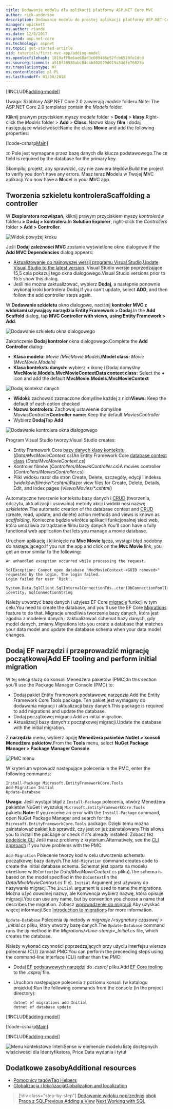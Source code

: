 ```yaml
---
title: Dodawanie modelu dla aplikacji platformy ASP.NET Core MVC
author: rick-anderson
description: Dodawanie modelu do prostej aplikacji platformy ASP.NET Core.
manager: wpickett
ms.author: riande
ms.date: 12/8/2017
ms.prod: asp.net-core
ms.technology: aspnet
ms.topic: get-started-article
uid: tutorials/first-mvc-app/adding-model
ms.openlocfilehash: 1819aff0e6ae68ad3c609466e52fcb6510fe1dcd
ms.sourcegitcommit: a510f38930abc84c4b302029d019a34dfe76823b
ms.translationtype: MT
ms.contentlocale: pl-PL
ms.lasthandoff: 01/30/2018
---
```

[!INCLUDE[adding-model](../../includes/mvc-intro/adding-model1.md)]

<span data-ttu-id="fe3be-103">Uwaga: Szablony ASP.NET Core 2.0 zawierają *modele* folderu.</span><span class="sxs-lookup"><span data-stu-id="fe3be-103">Note: The ASP.NET Core 2.0 templates contain the *Models* folder.</span></span>

<span data-ttu-id="fe3be-104">Kliknij prawym przyciskiem myszy *modele* folder > **Dodaj** > **klasy**.</span><span class="sxs-lookup"><span data-stu-id="fe3be-104">Right-click the *Models* folder > **Add** > **Class**.</span></span> <span data-ttu-id="fe3be-105">Nazwa klasy **film** i dodaj następujące właściwości:</span><span class="sxs-lookup"><span data-stu-id="fe3be-105">Name the class **Movie** and add the following properties:</span></span>

[!code-csharp[Main](../../tutorials/first-mvc-app/start-mvc/sample/MvcMovie/Models/MovieNoEF.cs?name=snippet_1)]

<span data-ttu-id="fe3be-106">`ID` Pole jest wymagane przez bazę danych dla klucza podstawowego.</span><span class="sxs-lookup"><span data-stu-id="fe3be-106">The `ID` field is required by the database for the primary key.</span></span> 

<span data-ttu-id="fe3be-107">Skompiluj projekt, aby sprawdzić, czy nie zawiera błędów.</span><span class="sxs-lookup"><span data-stu-id="fe3be-107">Build the project to verify you don't have any errors.</span></span> <span data-ttu-id="fe3be-108">Masz teraz **M**odelu w Twojej **M**VC aplikacji.</span><span class="sxs-lookup"><span data-stu-id="fe3be-108">You now have a **M**odel in your **M**VC app.</span></span>

## <a name="scaffolding-a-controller"></a><span data-ttu-id="fe3be-109">Tworzenia szkieletu kontrolera</span><span class="sxs-lookup"><span data-stu-id="fe3be-109">Scaffolding a controller</span></span>

<span data-ttu-id="fe3be-110">W **Eksploratora rozwiązań**, kliknij prawym przyciskiem myszy *kontrolerów* folderu **> Dodaj > kontrolera**.</span><span class="sxs-lookup"><span data-stu-id="fe3be-110">In **Solution Explorer**, right-click the *Controllers* folder **> Add > Controller**.</span></span>

![Widok powyżej kroku](adding-model/_static/add_controller.png)

<span data-ttu-id="fe3be-112">Jeśli **Dodaj zależności MVC** zostanie wyświetlone okno dialogowe:</span><span class="sxs-lookup"><span data-stu-id="fe3be-112">If the **Add MVC Dependencies** dialog appears:</span></span>

* <span data-ttu-id="fe3be-113">[Aktualizowanie do najnowszej wersji programu Visual Studio](https://www.visualstudio.com/downloads/).</span><span class="sxs-lookup"><span data-stu-id="fe3be-113">[Update Visual Studio to the latest version](https://www.visualstudio.com/downloads/).</span></span> <span data-ttu-id="fe3be-114">Visual Studio wersje poprzedzające 15,5 cala pokazuj tego okna dialogowego.</span><span class="sxs-lookup"><span data-stu-id="fe3be-114">Visual Studio versions prior to 15.5 show this dialog.</span></span>
* <span data-ttu-id="fe3be-115">Jeśli nie można zaktualizować, wybierz **Dodaj**, a następnie ponownie wykonaj kroki kontrolera Dodaj.</span><span class="sxs-lookup"><span data-stu-id="fe3be-115">If you can't update, select **ADD**, and then follow the add controller steps again.</span></span>

<span data-ttu-id="fe3be-116">W **Dodawanie szkieletu** okno dialogowe, naciśnij **kontroler MVC z widokami używający narzędzia Entity Framework > Dodaj**.</span><span class="sxs-lookup"><span data-stu-id="fe3be-116">In the **Add Scaffold** dialog, tap **MVC Controller with views, using Entity Framework > Add**.</span></span>

![Dodawanie szkieletu okna dialogowego](adding-model/_static/add_scaffold2.png)

<span data-ttu-id="fe3be-118">Zakończenie **Dodaj kontroler** okna dialogowego:</span><span class="sxs-lookup"><span data-stu-id="fe3be-118">Complete the **Add Controller** dialog:</span></span>

* <span data-ttu-id="fe3be-119">**Klasa modelu:** *Movie (MvcMovie.Models)*</span><span class="sxs-lookup"><span data-stu-id="fe3be-119">**Model class:** *Movie (MvcMovie.Models)*</span></span>
* <span data-ttu-id="fe3be-120">**Klasa kontekstu danych:** wybierz  **+**  ikonę i Dodaj domyślny **MvcMovie.Models.MvcMovieContext**</span><span class="sxs-lookup"><span data-stu-id="fe3be-120">**Data context class:** Select the **+** icon and add the default **MvcMovie.Models.MvcMovieContext**</span></span>

![Dodaj kontekst danych](adding-model/_static/dc.png)

* <span data-ttu-id="fe3be-122">**Widoki:** zachować zaznaczone domyślne każdej z nich</span><span class="sxs-lookup"><span data-stu-id="fe3be-122">**Views:** Keep the default of each option checked</span></span>
* <span data-ttu-id="fe3be-123">**Nazwa kontrolera:** Zachowaj ustawienie domyślne *MoviesController*</span><span class="sxs-lookup"><span data-stu-id="fe3be-123">**Controller name:** Keep the default *MoviesController*</span></span>
* <span data-ttu-id="fe3be-124">Wybierz **Dodaj**</span><span class="sxs-lookup"><span data-stu-id="fe3be-124">Tap **Add**</span></span>

![Dodawanie kontrolera okna dialogowego](adding-model/_static/add_controller2.png)

<span data-ttu-id="fe3be-126">Program Visual Studio tworzy:</span><span class="sxs-lookup"><span data-stu-id="fe3be-126">Visual Studio creates:</span></span>

* <span data-ttu-id="fe3be-127">Entity Framework Core [bazy danych klasy kontekstu](xref:data/ef-mvc/intro#create-the-database-context) (*Data/MvcMovieContext.cs*)</span><span class="sxs-lookup"><span data-stu-id="fe3be-127">An Entity Framework Core [database context class](xref:data/ef-mvc/intro#create-the-database-context) (*Data/MvcMovieContext.cs*)</span></span>
* <span data-ttu-id="fe3be-128">Kontroler filmów (*Controllers/MoviesController.cs*)</span><span class="sxs-lookup"><span data-stu-id="fe3be-128">A movies controller (*Controllers/MoviesController.cs*)</span></span>
* <span data-ttu-id="fe3be-129">Pliki widoku razor dla stron Create, Delete, szczegóły, edycji i indeksu (*widoków/filmów/&ast;.cshtml*)</span><span class="sxs-lookup"><span data-stu-id="fe3be-129">Razor view files for Create, Delete, Details, Edit, and Index pages (*Views/Movies/&ast;.cshtml*)</span></span>

<span data-ttu-id="fe3be-130">Automatyczne tworzenie kontekstu bazy danych i [CRUD](https://wikipedia.org/wiki/Create,_read,_update_and_delete) (tworzenia, odczytu, aktualizacji i usuwania) metody akcji i widoki nosi nazwę *szkieletów*.</span><span class="sxs-lookup"><span data-stu-id="fe3be-130">The automatic creation of the database context and [CRUD](https://wikipedia.org/wiki/Create,_read,_update_and_delete) (create, read, update, and delete) action methods and views is known as *scaffolding*.</span></span> <span data-ttu-id="fe3be-131">Konieczne będzie wkrótce aplikacji funkcjonalnej sieci web, która umożliwia zarządzanie filmu bazy danych.</span><span class="sxs-lookup"><span data-stu-id="fe3be-131">You'll soon have a fully functional web application that lets you manage a movie database.</span></span>

<span data-ttu-id="fe3be-132">Uruchom aplikację i kliknięcie na **Mvc Movie** łącza, wystąpi błąd podobny do następującego:</span><span class="sxs-lookup"><span data-stu-id="fe3be-132">If you run the app and click on the **Mvc Movie** link, you get an error similar to the following:</span></span>

```
An unhandled exception occurred while processing the request.

SqlException: Cannot open database "MvcMovieContext-<GUID removed>" requested by the login. The login failed.
Login failed for user 'Rick'.

System.Data.SqlClient.SqlInternalConnectionTds..ctor(DbConnectionPoolIdentity identity, SqlConnectionString 
```

<span data-ttu-id="fe3be-133">Należy utworzyć bazę danych i użyjesz EF Core [migracje](xref:data/ef-mvc/migrations) funkcji w tym celu.</span><span class="sxs-lookup"><span data-stu-id="fe3be-133">You need to create the database, and you'll use the EF Core [Migrations](xref:data/ef-mvc/migrations) feature to do that.</span></span> <span data-ttu-id="fe3be-134">Migracje umożliwia tworzenie bazy danych, która jest zgodna z modelem danych i zaktualizować schemat bazy danych, gdy model danych, zmiany.</span><span class="sxs-lookup"><span data-stu-id="fe3be-134">Migrations lets you create a database that matches your data model and update the database schema when your data model changes.</span></span>

## <a name="add-ef-tooling-and-perform-initial-migration"></a><span data-ttu-id="fe3be-135">Dodaj EF narzędzi i przeprowadzić migrację początkowej</span><span class="sxs-lookup"><span data-stu-id="fe3be-135">Add EF tooling and perform initial migration</span></span>

<span data-ttu-id="fe3be-136">W tej sekcji służą do konsoli Menedżera pakietów (PMC):</span><span class="sxs-lookup"><span data-stu-id="fe3be-136">In this section you'll use the Package Manager Console (PMC) to:</span></span>

* <span data-ttu-id="fe3be-137">Dodaj pakiet Entity Framework podstawowe narzędzia.</span><span class="sxs-lookup"><span data-stu-id="fe3be-137">Add the Entity Framework Core Tools package.</span></span> <span data-ttu-id="fe3be-138">Ten pakiet jest wymagany do dodawania migracji i aktualizacji bazy danych.</span><span class="sxs-lookup"><span data-stu-id="fe3be-138">This package is required to add migrations and update the database.</span></span>
* <span data-ttu-id="fe3be-139">Dodaj początkowej migracji.</span><span class="sxs-lookup"><span data-stu-id="fe3be-139">Add an initial migration.</span></span>
* <span data-ttu-id="fe3be-140">Aktualizacji bazy danych z początkowej migracji.</span><span class="sxs-lookup"><span data-stu-id="fe3be-140">Update the database with the initial migration.</span></span>

<span data-ttu-id="fe3be-141">Z **narzędzia** menu, wybierz opcję **Menedżera pakietów NuGet > konsoli Menedżera pakietów**.</span><span class="sxs-lookup"><span data-stu-id="fe3be-141">From the **Tools** menu, select **NuGet Package Manager > Package Manager Console**.</span></span>

<!-- following image shared with uid: tutorials/razor-pages/model -->
  ![PMC menu](adding-model/_static/pmc.png)

<span data-ttu-id="fe3be-143">W kryterium wprowadź następujące polecenia:</span><span class="sxs-lookup"><span data-stu-id="fe3be-143">In the PMC, enter the following commands:</span></span>

``` PMC
Install-Package Microsoft.EntityFrameworkCore.Tools
Add-Migration Initial
Update-Database
```

<span data-ttu-id="fe3be-144">**Uwaga:** Jeśli wystąpi błąd z `Install-Package` polecenia, otwórz Menedżera pakietów NuGet i wyszukaj `Microsoft.EntityFrameworkCore.Tools` pakietu.</span><span class="sxs-lookup"><span data-stu-id="fe3be-144">**Note:** If you receive an error with the `Install-Package` command, open NuGet Package Manager and search for the `Microsoft.EntityFrameworkCore.Tools` package.</span></span> <span data-ttu-id="fe3be-145">Dzięki temu można zainstalować pakiet lub sprawdź, czy jest on już zainstalowany.</span><span class="sxs-lookup"><span data-stu-id="fe3be-145">This allows you to install the package or check if it's already installed.</span></span> <span data-ttu-id="fe3be-146">Zobacz też [podejście CLI](#cli) Jeśli masz problemy z kryterium.</span><span class="sxs-lookup"><span data-stu-id="fe3be-146">Alternatively, see the [CLI approach](#cli) if you have problems with the PMC.</span></span>

<span data-ttu-id="fe3be-147">`Add-Migration` Polecenie tworzy kod w celu utworzenia schematu początkowej bazy danych.</span><span class="sxs-lookup"><span data-stu-id="fe3be-147">The `Add-Migration` command creates code to create the initial database schema.</span></span> <span data-ttu-id="fe3be-148">Schemat jest oparta na modelu określone w `DbContext`(w *Data/MvcMovieContext.cs* pliku).</span><span class="sxs-lookup"><span data-stu-id="fe3be-148">The schema is based on the model specified in the `DbContext`(In the *Data/MvcMovieContext.cs* file).</span></span> <span data-ttu-id="fe3be-149">`Initial` Argument jest używany do nazywania migracji.</span><span class="sxs-lookup"><span data-stu-id="fe3be-149">The `Initial` argument is used to name the migrations.</span></span> <span data-ttu-id="fe3be-150">Można użyć dowolnej nazwy, ale Konwencja wybierz nazwę, która opisuje migracji.</span><span class="sxs-lookup"><span data-stu-id="fe3be-150">You can use any name, but by convention you choose a name that describes the migration.</span></span> <span data-ttu-id="fe3be-151">Zobacz [wprowadzenie do migracji](xref:data/ef-mvc/migrations#introduction-to-migrations) Aby uzyskać więcej informacji.</span><span class="sxs-lookup"><span data-stu-id="fe3be-151">See [Introduction to migrations](xref:data/ef-mvc/migrations#introduction-to-migrations) for more information.</span></span>

<span data-ttu-id="fe3be-152">`Update-Database` Polecenia `Up` metody w *migracje /\<sygnatury czasowej > _Initial.cs* pliku, który utworzy bazę danych.</span><span class="sxs-lookup"><span data-stu-id="fe3be-152">The `Update-Database` command runs the `Up` method in the *Migrations/\<time-stamp>_Initial.cs* file, which creates the database.</span></span>

<a name="cli"></a><span data-ttu-id="fe3be-153">Należy wykonać czynności poprzedzających przy użyciu interfejsu wiersza polecenia (CLI) zamiast PMC:</span><span class="sxs-lookup"><span data-stu-id="fe3be-153">You can perform the preceeding steps using the command-line interface (CLI) rather than the PMC:</span></span>

* <span data-ttu-id="fe3be-154">Dodaj [EF podstawowych narzędzi](xref:data/ef-mvc/migrations#entity-framework-core-nuget-packages-for-migrations) do *.csproj* pliku.</span><span class="sxs-lookup"><span data-stu-id="fe3be-154">Add [EF Core tooling](xref:data/ef-mvc/migrations#entity-framework-core-nuget-packages-for-migrations) to the *.csproj* file.</span></span>
* <span data-ttu-id="fe3be-155">Uruchom następujące polecenia z poziomu konsoli (w katalogu projektu):</span><span class="sxs-lookup"><span data-stu-id="fe3be-155">Run the following commands from the console (in the project directory):</span></span>

  ```console
  dotnet ef migrations add Initial
  dotnet ef database update
  ```     
  

[!INCLUDE[adding-model](../../includes/mvc-intro/adding-model3.md)]

[!code-csharp[Main](../../tutorials/first-mvc-app/start-mvc/sample/MvcMovie/Startup.cs?name=ConfigureServices&highlight=6-7)]

[!INCLUDE[adding-model](../../includes/mvc-intro/adding-model4.md)]

![Menu kontekstowe IntelliSense w elemencie modelu listę dostępnych właściwości dla Identyfikatora, Price Data wydania i tytuł](adding-model/_static/ints.png)

## <a name="additional-resources"></a><span data-ttu-id="fe3be-157">Dodatkowe zasoby</span><span class="sxs-lookup"><span data-stu-id="fe3be-157">Additional resources</span></span>

* [<span data-ttu-id="fe3be-158">Pomocnicy tagów</span><span class="sxs-lookup"><span data-stu-id="fe3be-158">Tag Helpers</span></span>](xref:mvc/views/tag-helpers/intro)
* [<span data-ttu-id="fe3be-159">Globalizacja i lokalizacja</span><span class="sxs-lookup"><span data-stu-id="fe3be-159">Globalization and localization</span></span>](xref:fundamentals/localization)

>[!div class="step-by-step"]
<span data-ttu-id="fe3be-160">[Dodawanie widoku poprzedniej](adding-view.md)
[obok Praca z SQL](working-with-sql.md)</span><span class="sxs-lookup"><span data-stu-id="fe3be-160">[Previous Adding a View](adding-view.md)
[Next Working with SQL](working-with-sql.md)</span></span>  
